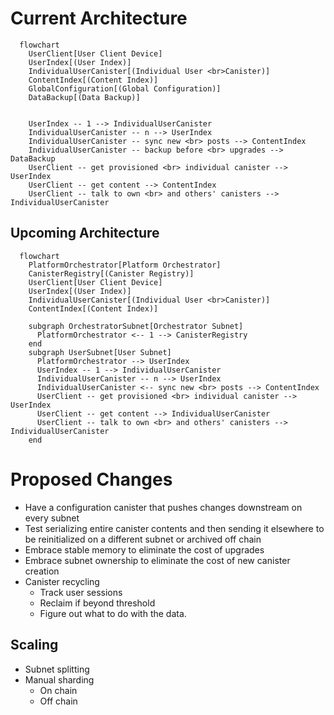 # Current Architecture

```mermaid
  flowchart
    UserClient[User Client Device]
    UserIndex[(User Index)]
    IndividualUserCanister[(Individual User <br>Canister)]
    ContentIndex[(Content Index)]
    GlobalConfiguration[(Global Configuration)]
    DataBackup[(Data Backup)]


    UserIndex -- 1 --> IndividualUserCanister
    IndividualUserCanister -- n --> UserIndex
    IndividualUserCanister -- sync new <br> posts --> ContentIndex
    IndividualUserCanister -- backup before <br> upgrades --> DataBackup
    UserClient -- get provisioned <br> individual canister --> UserIndex
    UserClient -- get content --> ContentIndex
    UserClient -- talk to own <br> and others' canisters --> IndividualUserCanister
```

## Upcoming Architecture

```mermaid
  flowchart
    PlatformOrchestrator[Platform Orchestrator]
    CanisterRegistry[(Canister Registry)]
    UserClient[User Client Device]
    UserIndex[(User Index)]
    IndividualUserCanister[(Individual User <br>Canister)]
    ContentIndex[(Content Index)]

    subgraph OrchestratorSubnet[Orchestrator Subnet]
      PlatformOrchestrator <-- 1 --> CanisterRegistry
    end
    subgraph UserSubnet[User Subnet]
      PlatformOrchestrator --> UserIndex
      UserIndex -- 1 --> IndividualUserCanister
      IndividualUserCanister -- n --> UserIndex
      IndividualUserCanister <-- sync new <br> posts --> ContentIndex
      UserClient -- get provisioned <br> individual canister --> UserIndex
      UserClient -- get content --> IndividualUserCanister
      UserClient -- talk to own <br> and others' canisters --> IndividualUserCanister
    end
```

# Proposed Changes

- Have a configuration canister that pushes changes downstream on every subnet
- Test serializing entire canister contents and then sending it elsewhere to be reinitialized on a different subnet or archived off chain
- Embrace stable memory to eliminate the cost of upgrades
- Embrace subnet ownership to eliminate the cost of new canister creation
- Canister recycling
  - Track user sessions
  - Reclaim if beyond threshold
  - Figure out what to do with the data.

## Scaling

- Subnet splitting
- Manual sharding
  - On chain
  - Off chain
